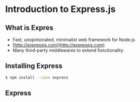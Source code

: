 # Introduction to Express.js

## What is Expres

* Fast, unopinionated, minimalist web framework for Node.js
* [http://expressjs.com](http://expressjs.com)
* Many third-party middlewares to extend functionality

## Installing Express

```bash
$ npm install --save express
```

## Express  



